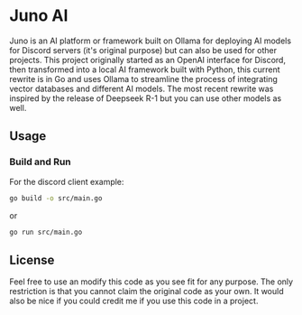 # Juno AI 

Juno is an AI platform or framework built on Ollama for deploying AI models for Discord servers (it's original purpose) but can also be used for other projects. This project originally started as an OpenAI interface for Discord, then transformed into a local AI framework built with Python, this current rewrite is in Go and uses Ollama to streamline the process of integrating vector databases and different AI models. The most recent rewrite was inspired by the release of Deepseek R-1 but you can use other models as well.

## Usage

### Build and Run

For the discord client example:

```bash
go build -o src/main.go
```

or 

```bash
go run src/main.go
```

## License
Feel free to use an modify this code as you see fit for any purpose. The only restriction is that you cannot claim the original code as your own. It would also be nice if you could credit me if you use this code in a project.